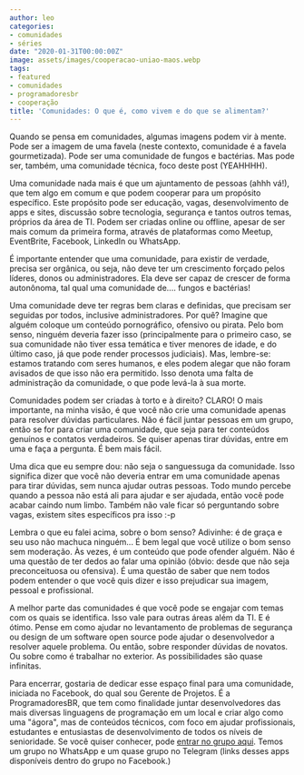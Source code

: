 ```yaml
---
author: leo
categories:
- comunidades
- séries
date: "2020-01-31T00:00:00Z"
image: assets/images/cooperacao-uniao-maos.webp
tags:
- featured
- comunidades
- programadoresbr
- cooperação
title: 'Comunidades: O que é, como vivem e do que se alimentam?'
---
```

Quando se pensa em comunidades, algumas imagens podem vir à mente. Pode ser a imagem de uma favela (neste contexto, comunidade é a favela gourmetizada). Pode ser uma comunidade de fungos e bactérias. Mas pode ser, também, uma comunidade técnica, foco deste post (YEAHHHH).

Uma comunidade nada mais é que um ajuntamento de pessoas (ahhh vá!), que tem algo em comum e que podem cooperar para um propósito específico. Este propósito pode ser educação, vagas, desenvolvimento de apps e sites, discussão sobre tecnologia, segurança e tantos outros temas, próprios da área de TI. Podem ser criadas online ou offline, apesar de ser mais comum da primeira forma, através de plataformas como Meetup, EventBrite, Facebook, LinkedIn ou WhatsApp.

É importante entender que uma comunidade, para existir de verdade, precisa ser orgânica, ou seja, não deve ter um crescimento forçado pelos líderes, donos ou administradores. Ela deve ser capaz de crescer de forma autonônoma, tal qual uma comunidade de.... fungos e bactérias!

Uma comunidade deve ter regras bem claras e definidas, que precisam ser seguidas por todos, inclusive administradores. Por quê? Imagine que alguém coloque um conteúdo pornográfico, ofensivo ou pirata. Pelo bom senso, ninguém deveria fazer isso (principalmente para o primeiro caso, se sua comunidade não tiver essa temática e tiver menores de idade, e do último caso, já que pode render processos judiciais). Mas, lembre-se: estamos tratando com seres humanos, e eles podem alegar que não foram avisados de que isso não era permitido. Isso denota uma falta de administração da comunidade, o que pode levá-la à sua morte.

Comunidades podem ser criadas à torto e à direito? CLARO! O mais importante, na minha visão, é que você não crie uma comunidade apenas para resolver dúvidas particulares. Não é fácil juntar pessoas em um grupo, então se for para criar uma comunidade, que seja para ter conteúdos genuínos e contatos verdadeiros. Se quiser apenas tirar dúvidas, entre em uma e faça a pergunta. É bem mais fácil.

Uma dica que eu sempre dou: não seja o sanguessuga da comunidade. Isso significa dizer que você não deveria entrar em uma comunidade apenas para tirar dúvidas, sem nunca ajudar outras pessoas. Todo mundo percebe quando a pessoa não está ali para ajudar e ser ajudada, então você pode acabar caindo num limbo. Também não vale ficar só perguntando sobre vagas, existem sites específicos pra isso :-p

Lembra o que eu falei acima, sobre o bom senso? Adivinhe: é de graça e seu uso não machuca ninguém... É bem legal que você utilize o bom senso sem moderação. Às vezes, é um conteúdo que pode ofender alguém. Não é uma questão de ter dedos ao falar uma opinião (óbvio: desde que não seja preconceituosa ou ofensiva). É uma questão de saber que nem todos podem entender o que você quis dizer e isso prejudicar sua imagem, pessoal e profissional.

A melhor parte das comunidades é que você pode se engajar com temas com os quais se identifica. Isso vale para outras áreas além da TI. E é ótimo. Pense em como ajudar no levantamento de problemas de segurança ou design de um software open source pode ajudar o desenvolvedor a resolver aquele problema. Ou então, sobre responder dúvidas de novatos. Ou sobre como é trabalhar no exterior. As possibilidades são quase infinitas.

Para encerrar, gostaria de dedicar esse espaço final para uma comunidade, iniciada no Facebook, do qual sou Gerente de Projetos. É a ProgramadoresBR, que tem como finalidade juntar desenvolvedores das mais diversas linguagens de programação em um local e criar algo como uma "ágora", mas de conteúdos técnicos, com foco em ajudar profissionais, estudantes e entusiastas de desenvolvimento de todos os níveis de senioridade. Se você quiser conhecer, pode [entrar no grupo aqui][programadoresbr]. Temos um grupo no WhatsApp e um quase grupo no Telegram (links desses apps disponíveis dentro do grupo no Facebook.)

[programadoresbr]: https://www.facebook.com/groups/pr0gramad0resbr/
